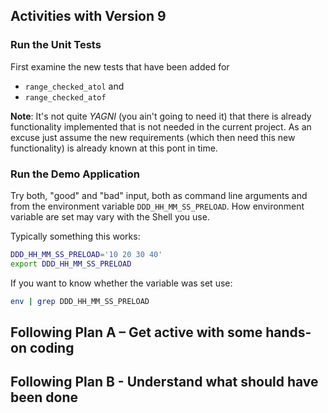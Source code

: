 ## Activities with Version 9

### Run the Unit Tests

First examine the new tests that have been added for

* `range_checked_atol` and
* `range_checked_atof`

**Note**: It's not quite *YAGNI* (you ain't going to need it) that
there is already functionality implemented that is not needed in
the current project. As an excuse just assume the new requirements
(which then need this new functionality) is already known at this
pont in time.

### Run the Demo Application

Try both, "good" and "bad" input, both as command line arguments
and from the environment variable `DDD_HH_MM_SS_PRELOAD`. How
environment variable are set may vary with the Shell you use.

Typically something this works:

```sh
DDD_HH_MM_SS_PRELOAD='10 20 30 40'
export DDD_HH_MM_SS_PRELOAD
```

If you want to know whether the variable was set use:

```sh
env | grep DDD_HH_MM_SS_PRELOAD
```

## Following Plan A – Get active with some hands-on coding
## Following Plan B - Understand what should have been done
